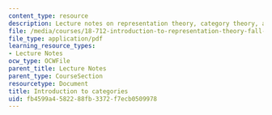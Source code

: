 ```yaml
---
content_type: resource
description: Lecture notes on representation theory, category theory, and functors.
file: /media/courses/18-712-introduction-to-representation-theory-fall-2010/fb4599a4582288fb3372f7ecb0509978_MIT18_712F10_ch6.pdf
file_type: application/pdf
learning_resource_types:
- Lecture Notes
ocw_type: OCWFile
parent_title: Lecture Notes
parent_type: CourseSection
resourcetype: Document
title: Introduction to categories
uid: fb4599a4-5822-88fb-3372-f7ecb0509978
---
```

